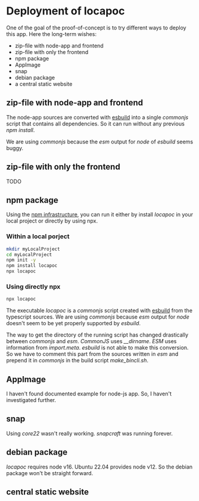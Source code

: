 Deployment of locapoc
=====================


One of the goal of the proof-of-concept is to try different ways to deploy this app. Here the long-term wishes:

- zip-file with node-app and frontend
- zip-file with only the frontend
- npm package
- AppImage
- snap
- debian package
- a central static website


zip-file with node-app and frontend
-----------------------------------

The node-app sources are converted with [esbuild](https://esbuild.github.io/) into a single _commonjs_ script that contains all dependencies. So it can run without any previous _npm install_.

We are using _commonjs_ because the _esm_ output for _node_ of _esbuild_ seems buggy.


zip-file with only the frontend
-------------------------------

TODO


npm package
-----------

Using the [npm infrastructure](https://www.npmjs.com/), you can run it either by install _locapoc_ in your local project or directly by using npx.

### Within a local porject

```bash
mkdir myLocalProject
cd myLocalProject
npm init -y
npm install locapoc
npx locapoc
```

### Using directly npx

```bash
npx locapoc
```

The executable _locapoc_ is a _commonjs_ script created with [esbuild](https://esbuild.github.io/) from the typescript sources. We are using _commonjs_ because _esm_ output for _node_ doesn't seem to be yet properly supported by _esbuild_.

The way to get the directory of the running script has changed drastically between _commonjs_ and _esm_. _CommonJS_ uses _\_\_dirname_. _ESM_ uses information from _import.meta_. _esbuild_ is not able to make this conversion. So we have to comment this part from the sources written in _esm_ and prepend it in _commonjs_ in the build script _make_bincli.sh_.

AppImage
--------

I haven't found documented example for node-js app. So, I haven't investigated further.


snap
----

Using _core22_ wasn't really working. _snapcraft_ was running forever.


debian package
--------------

_locapoc_ requires node v16. Ubuntu 22.04 provides node v12. So the debian package won't be straight forward.


central static website
----------------------

